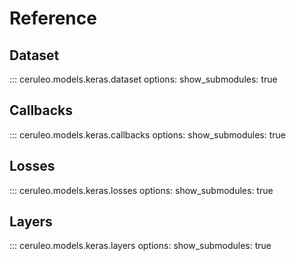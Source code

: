 # Reference

## Dataset 

::: ceruleo.models.keras.dataset
    options:
        show_submodules: true

## Callbacks

::: ceruleo.models.keras.callbacks
    options:
        show_submodules: true

## Losses

::: ceruleo.models.keras.losses
    options:
        show_submodules: true

## Layers

::: ceruleo.models.keras.layers
    options:
        show_submodules: true

